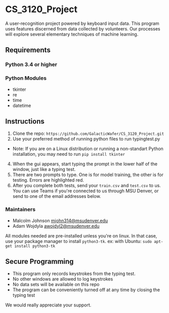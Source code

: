 # CS_3120_Project

A user-recognition project powered by keyboard input data. This program uses features discerned from data collected by volunteers. Our processes will explore several elementary techniques of machine learning.
                
## Requirements 

### Python 3.4 or higher

### Python Modules
- tkinter
- re
- time
- datetime


## Instructions
1. Clone the repo: `https://github.com/GalacticWafer/CS_3120_Project.git`
2. Use your preferred method of running python files to run typingtest.py
  + Note: If you are on a Linux distribution or running a non-standart Python installation, you may need to run `pip install tkinter`
4. When the gui appears, start typing the prompt in the lower half of the window, just like a typing test.
5. There are two prompts to type. One is for model training, the other is for testing. Errors are highlighted red.
6. After you complete both tests, send your `train.csv` and `test.csv` to us. You can use Teams if you're connected to us through MSU Denver, or send to one of the email addresses below.

### Maintainers
- Malcolm Johnson mjohn314@msudenver.edu
- Adam Wojdyla awojdyl2@msudenver.edu

All modules needed are pre-installed unless you're on linux. In that case, use your package manager to install `python3-tk`. ex: with Ubuntu: `sudo apt-get install python3-tk`
             
## Secure Programming
- This program only records keystrokes from the typing test. 
- No other windows are allowed to log keystrokes
- No data sets will be available on this repo
- The program can be conveniently turned off at any time by closing the typing test

We would really appreciate your support.

